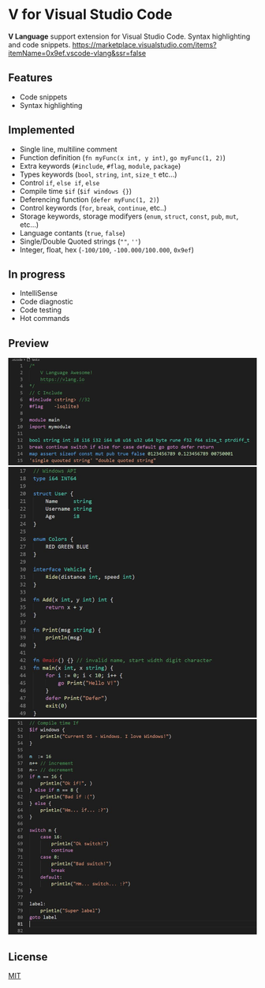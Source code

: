 # V for Visual Studio Code

**V Language** support extension for Visual Studio Code. Syntax highlighting and code snippets.
https://marketplace.visualstudio.com/items?itemName=0x9ef.vscode-vlang&ssr=false

## Features
* Code snippets
* Syntax highlighting 

## Implemented
* Single line, multiline comment
* Function definition (`fn myFunc(x int, y int)`, `go myFunc(1, 2)`)
* Extra keywords (`#include`, `#flag`, `module`, `package`)
* Types keywords (`bool`, `string`, `int`, `size_t` etc...)
* Control `if`, `else if`, `else`
* Compile time `$if` (`$if windows {}`)
* Deferencing function (`defer myFunc(1, 2)`)
* Control keywords (`for`, `break`, `continue`, etc..)
* Storage keywords, storage modifyers (`enum`, `struct`, `const`, `pub`, `mut`, etc...) 
* Language contants (`true`, `false`)
* Single/Double Quoted strings (`""`, `''`)
* Integer, float, hex (`-100/100`, `-100.000/100.000`, `0x9ef`)
  
## In progress
* IntelliSense
* Code diagnostic
* Code testing
* Hot commands

## Preview
![First screenshot](./images/1.JPG)
![Second screenshot](./images/2.JPG)
![Third screenshot](./images/3.JPG)
## License
[MIT](./LICENSE)
